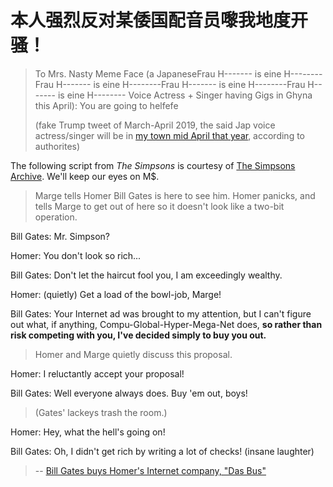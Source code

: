# 本人强烈反对某倭国配音员嚟我地度开骚！
>To Mrs. Nasty Meme Face (a JapaneseFrau H------- is eine H--------Frau H------- is eine H--------Frau H------- is eine H--------Frau H------- is eine H-------- Voice Actress + Singer having Gigs in Ghyna this April): You are going to helfefe
>
>(fake Trump tweet of March-April 2019, the said Jap voice actress/singer will be in [my town mid April that year](http://www.gdwht.gov.cn/index.php/news/details/id/93691.html), according to authorites)


The following script from _The Simpsons_ is courtesy of [The Simpsons Archive](https://www.simpsonsarchive.com/episodes/5F11.txt).
 We'll keep our eyes on M$.
>Marge tells Homer Bill Gates is here to see him. Homer panicks, and tells
>Marge to get out of here so it doesn't look like a two-bit operation.

Bill Gates: Mr. Simpson?

Homer: You don't look so rich...
     
Bill Gates: Don't let the haircut fool you, I am exceedingly wealthy.

Homer: (quietly) Get a load of the bowl-job, Marge!

Bill Gates: Your Internet ad was brought to my attention, but I can't figure out what, if
anything, Compu-Global-Hyper-Mega-Net does, **so rather than risk competing with
you, I've decided simply to buy you out.**

>Homer and Marge quietly discuss this proposal.

Homer: I reluctantly accept your proposal!
     
Bill Gates: Well everyone always does. Buy 'em out, boys!


>(Gates' lackeys trash the room.)
            
Homer: Hey, what the hell's going on!
     
Bill Gates: Oh, I didn't get rich by writing a lot of checks! (insane laughter)
            
>-- [Bill Gates buys Homer's Internet company, "Das Bus"](https://www.youtube.com/watch?v=H27rfr59RiE)

